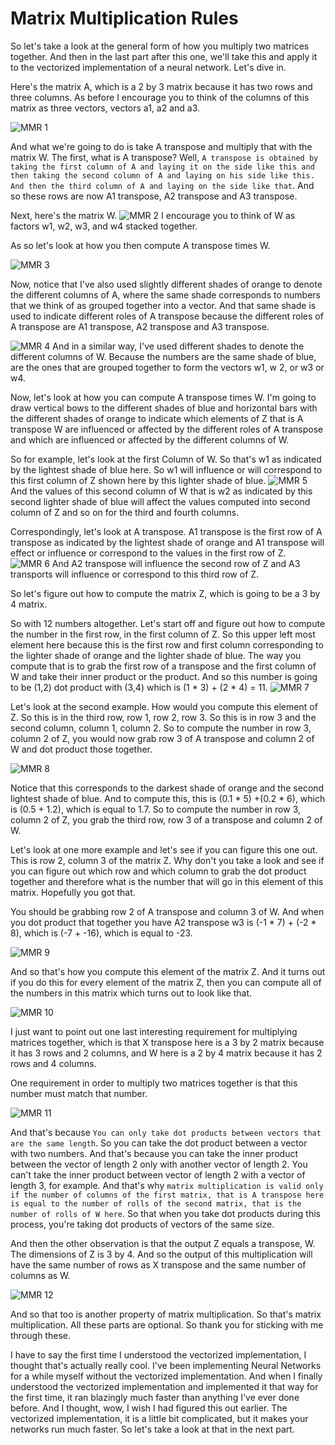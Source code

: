 # Matrix Multiplication Rules

So let's take a look at the general form of how you multiply two matrices together. And then in the last part after this one, we'll take this and apply it to the vectorized implementation of a neural network. Let's dive in.

Here's the matrix A, which is a 2 by 3 matrix because it has two rows and three columns. As before I encourage you to think of the columns of this matrix as three vectors, vectors a1, a2 and a3.

![MMR 1](./../../Assets/Algorithms/Vn/MMR%20(1).png)

And what we're going to do is take A transpose and multiply that with the matrix W. The first, what is A transpose? Well, `A transpose is obtained by taking the first column of A and laying it on the side like this and then taking the second column of A and laying on his side like this. And then the third column of A and laying on the side like that`. And so these rows are now A1 transpose, A2 transpose and A3 transpose.

Next, here's the matrix W.
![MMR 2](./../../Assets/Algorithms/Vn/MMR%20(2).png)
I encourage you to think of W as factors w1, w2, w3, and w4 stacked together.


As so let's look at how you then compute A transpose times W.

![MMR 3](./../../Assets/Algorithms/Vn/MMR%20(3).png)

Now, notice that I've also used slightly different shades of orange to denote the different columns of A, where the same shade corresponds to numbers that we think of as grouped together into a vector. And that same shade is used to indicate different roles of A transpose because the different roles of A transpose are A1 transpose, A2 transpose and A3 transpose.

![MMR 4](./../../Assets/Algorithms/Vn/MMR%20(4).png)
And in a similar way, I've used different shades to denote the different columns of W. Because the numbers are the same shade of blue, are the ones that are grouped together to form the vectors w1, w 2, or w3 or w4.

Now, let's look at how you can compute A transpose times W. I'm going to draw vertical bows to the different shades of blue and horizontal bars with the different shades of orange to indicate which elements of Z that is A transpose W are influenced or affected by the different roles of A transpose and which are influenced or affected by the different columns of W.

So for example, let's look at the first Column of W. So that's w1 as indicated by the lightest shade of blue here. So w1 will influence or will correspond to this first column of Z shown here by this lighter shade of blue.
![MMR 5](./../../Assets/Algorithms/Vn/MMR%20(5).png)
And the values of this second column of W that is w2 as indicated by this second lighter shade of blue will affect the values computed into second column of Z and so on for the third and fourth columns.

Correspondingly, let's look at A transpose. A1 transpose is the first row of A transpose as indicated by the lightest shade of orange and A1 transpose will effect or influence or correspond to the values in the first row of Z.
![MMR 6](./../../Assets/Algorithms/Vn/MMR%20(6).png)
And A2 transpose will influence the second row of Z and A3 transports will influence or correspond to this third row of Z.

So let's figure out how to compute the matrix Z, which is going to be a 3 by 4 matrix.

So with 12 numbers altogether. Let's start off and figure out how to compute the number in the first row, in the first column of Z. So this upper left most element here because this is the first row and first column corresponding to the lighter shade of orange and the lighter shade of blue. The way you compute that is to grab the first row of a transpose and the first column of W and take their inner product or the product. And so this number is going to be (1,2) dot product with (3,4) which is (1 * 3) + (2 * 4) = 11.
![MMR 7](./../../Assets/Algorithms/Vn/MMR%20(7).png)

Let's look at the second example. How would you compute this element of Z. So this is in the third row, row 1, row 2, row 3. So this is in row 3 and the second column, column 1, column 2. So to compute the number in row 3, column 2 of Z, you would now grab row 3 of A transpose and column 2 of W and dot product those together.

![MMR 8](./../../Assets/Algorithms/Vn/MMR%20(8).png)

Notice that this corresponds to the darkest shade of orange and the second lightest shade of blue. And to compute this, this is (0.1 * 5) +(0.2 * 6), which is (0.5 + 1.2), which is equal to 1.7. So to compute the number in row 3, column 2 of Z, you grab the third row, row 3 of a transpose and column 2 of W.

Let's look at one more example and let's see if you can figure this one out. This is row 2, column 3 of the matrix Z. Why don't you take a look and see if you can figure out which row and which column to grab the dot product together and therefore what is the number that will go in this element of this matrix. Hopefully you got that. 

You should be grabbing row 2 of A transpose and column 3 of W. And when you dot product that together you have A2 transpose w3 is (-1 * 7) + (-2 * 8), which is (-7 + -16), which is equal to -23. 

![MMR 9](./../../Assets/Algorithms/Vn/MMR%20(9).png)

And so that's how you compute this element of the matrix Z. And it turns out if you do this for every element of the matrix Z, then you can compute all of the numbers in this matrix which turns out to look like that. 

![MMR 10](./../../Assets/Algorithms/Vn/MMR%20(10).png)

I just want to point out one last interesting requirement for multiplying matrices together, which is that X transpose here is a 3 by 2 matrix because it has 3 rows and 2 columns, and W here is a 2 by 4 matrix because it has 2 rows and 4 columns.

One requirement in order to multiply two matrices together is that this number must match that number. 

![MMR 11](./../../Assets/Algorithms/Vn/MMR%20(11).png)

And that's because `You can only take dot products between vectors that are the same length`. So you can take the dot product between a vector with two numbers. And that's because you can take the inner product between the vector of length 2 only with another vector of length 2. You can't take the inner product between vector of length 2 with a vector of length 3, for example. And that's why `matrix multiplication is valid only if the number of columns of the first matrix, that is A transpose here is equal to the number of rolls of the second matrix, that is the number of rolls of W here`. So that when you take dot products during this process, you're taking dot products of vectors of the same size. 

And then the other observation is that the output Z equals a transpose, W. The dimensions of Z is 3 by 4. And so the output of this multiplication will have the same number of rows as X transpose and the same number of columns as W. 

![MMR 12](./../../Assets/Algorithms/Vn/MMR%20(12).png)

And so that too is another property of matrix multiplication. So that's matrix multiplication. All these parts are optional. So thank you for sticking with me through these.

I have to say the first time I understood the vectorized implementation, I thought that's actually really cool. I've been implementing Neural Networks for a while myself without the vectorized implementation. And when I finally understood the vectorized implementation and implemented it that way for the first time, it ran blazingly much faster than anything I've ever done before. And I thought, wow, I wish I had figured this out earlier. The vectorized implementation, it is a little bit complicated, but it makes your networks run much faster. So let's take a look at that in the next part.

